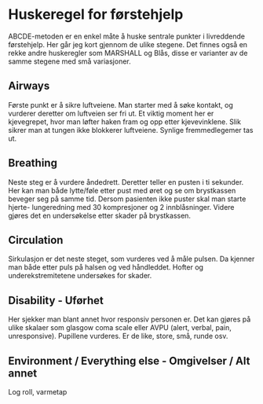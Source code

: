
# Huskeregel for førstehjelp

ABCDE-metoden er en enkel måte å huske sentrale punkter i livreddende førstehjelp. Her går jeg kort gjennom de ulike stegene. Det finnes også en rekke andre huskeregler som MARSHALL og Blås, disse er varianter av de samme stegene med små variasjoner.

## Airways
Første punkt er å sikre luftveiene. Man starter med å søke kontakt, og vurderer deretter om luftveien ser fri ut. Et viktig moment her er kjevegrepet, hvor man løfter haken fram og opp etter kjevevinklene. Slik sikrer man at tungen ikke blokkerer luftveiene. Synlige fremmedlegemer tas ut. 

## Breathing
Neste steg er å vurdere åndedrett. Deretter teller en pusten i ti sekunder. Her kan man både lytte/føle etter pust med øret og se om brystkassen beveger seg på samme tid. Dersom pasienten ikke puster skal man starte hjerte- lungeredning med 30 kompresjoner og 2 innblåsninger. Videre gjøres det en undersøkelse etter skader på brystkassen.

## Circulation
Sirkulasjon er det neste steget, som vurderes ved å måle pulsen. Da kjenner man både etter puls på halsen og ved håndleddet. Hofter og underekstremitetene undersøkes for skader. 

## Disability - Uførhet
Her sjekker man blant annet hvor responsiv personen er. Det kan gjøres på ulike skalaer som glasgow coma scale eller AVPU (alert, verbal, pain, unresponsive). Pupillene vurderes. Er de like, store, små, runde osv. 

## Environment / Everything else - Omgivelser / Alt annet
Log roll, varmetap
